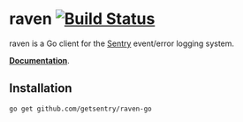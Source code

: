 # raven [![Build Status](https://travis-ci.org/getsentry/raven-go.png?branch=master)](https://travis-ci.org/getsentry/raven-go)

raven is a Go client for the [Sentry](https://github.com/getsentry/sentry)
event/error logging system.

[**Documentation**](http://godoc.org/github.com/getsentry/raven-go).

## Installation

```text
go get github.com/getsentry/raven-go
```
